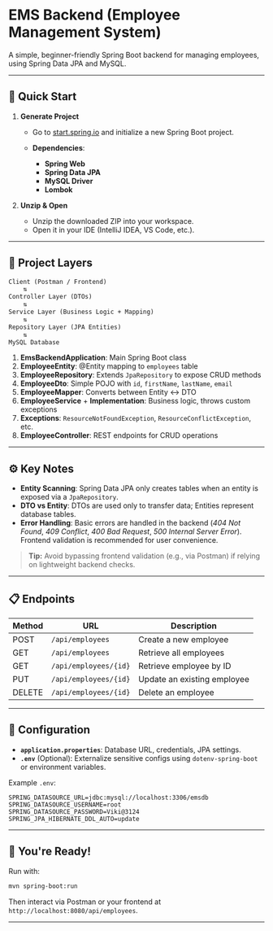 # EMS Backend (Employee Management System)

A simple, beginner-friendly Spring Boot backend for managing employees, using Spring Data JPA and MySQL.

---

## 🚀 Quick Start

1. **Generate Project**

   * Go to [start.spring.io](https://start.spring.io) and initialize a new Spring Boot project.
   * **Dependencies**:

     * **Spring Web**
     * **Spring Data JPA**
     * **MySQL Driver**
     * **Lombok**
2. **Unzip & Open**

   * Unzip the downloaded ZIP into your workspace.
   * Open it in your IDE (IntelliJ IDEA, VS Code, etc.).

---

## 🧩 Project Layers

```txt
Client (Postman / Frontend)
    ⇅
Controller Layer (DTOs)
    ⇅
Service Layer (Business Logic + Mapping)
    ⇅
Repository Layer (JPA Entities)
    ⇅
MySQL Database
```

1. **EmsBackendApplication**: Main Spring Boot class
2. **EmployeeEntity**: @Entity mapping to `employees` table
3. **EmployeeRepository**: Extends `JpaRepository` to expose CRUD methods
4. **EmployeeDto**: Simple POJO with `id`, `firstName`, `lastName`, `email`
5. **EmployeeMapper**: Converts between Entity ↔ DTO
6. **EmployeeService** + **Implementation**: Business logic, throws custom exceptions
7. **Exceptions**: `ResourceNotFoundException`, `ResourceConflictException`, etc.
8. **EmployeeController**: REST endpoints for CRUD operations

---

## ⚙️ Key Notes

* **Entity Scanning**: Spring Data JPA only creates tables when an entity is exposed via a `JpaRepository`.
* **DTO vs Entity**: DTOs are used only to transfer data; Entities represent database tables.
* **Error Handling**: Basic errors are handled in the backend (*404 Not Found*, *409 Conflict*, *400 Bad Request*, *500 Internal Server Error*). Frontend validation is recommended for user convenience.

> **Tip:** Avoid bypassing frontend validation (e.g., via Postman) if relying on lightweight backend checks.

---

## 📋 Endpoints

| Method | URL                   | Description                 |
| ------ | --------------------- | --------------------------- |
| POST   | `/api/employees`      | Create a new employee       |
| GET    | `/api/employees`      | Retrieve all employees      |
| GET    | `/api/employees/{id}` | Retrieve employee by ID     |
| PUT    | `/api/employees/{id}` | Update an existing employee |
| DELETE | `/api/employees/{id}` | Delete an employee          |

---

## 🔧 Configuration

* **`application.properties`**: Database URL, credentials, JPA settings.
* **`.env`** (Optional): Externalize sensitive configs using `dotenv-spring-boot` or environment variables.

Example `.env`:

```env
SPRING_DATASOURCE_URL=jdbc:mysql://localhost:3306/emsdb
SPRING_DATASOURCE_USERNAME=root
SPRING_DATASOURCE_PASSWORD=Viki@3124
SPRING_JPA_HIBERNATE_DDL_AUTO=update
```

---

## 🎉 You're Ready!

Run with:

```bash
mvn spring-boot:run
```

Then interact via Postman or your frontend at `http://localhost:8080/api/employees`.

---